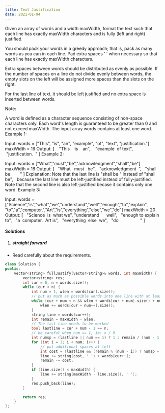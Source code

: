 ```yaml
---
title: Text Justification
date: 2021-01-04
---
```

Given an array of words and a width maxWidth, format the text such that each line has exactly maxWidth characters and is fully (left and right) justified.

You should pack your words in a greedy approach; that is, pack as many words as you can in each line. Pad extra spaces ' ' when necessary so that each line has exactly maxWidth characters.

Extra spaces between words should be distributed as evenly as possible. If the number of spaces on a line do not divide evenly between words, the empty slots on the left will be assigned more spaces than the slots on the right.

For the last line of text, it should be left justified and no extra space is inserted between words.

Note:

A word is defined as a character sequence consisting of non-space characters only.
Each word's length is guaranteed to be greater than 0 and not exceed maxWidth.
The input array words contains at least one word.
Example 1:

Input:
words = ["This", "is", "an", "example", "of", "text", "justification."]
maxWidth = 16
Output:
[
   "This    is    an",
   "example  of text",
   "justification.  "
]
Example 2:

Input:
words = ["What","must","be","acknowledgment","shall","be"]
maxWidth = 16
Output:
[
  "What   must   be",
  "acknowledgment  ",
  "shall be        "
]
Explanation: Note that the last line is "shall be    " instead of "shall     be",
             because the last line must be left-justified instead of fully-justified.
             Note that the second line is also left-justified becase it contains only one word.
Example 3:

Input:
words = ["Science","is","what","we","understand","well","enough","to","explain",
         "to","a","computer.","Art","is","everything","else","we","do"]
maxWidth = 20
Output:
[
  "Science  is  what we",
  "understand      well",
  "enough to explain to",
  "a  computer.  Art is",
  "everything  else  we",
  "do                  "
]


#### Solutions

1. ##### straight forward

- Read carefully about the requirements.

```cpp
class Solution {
public:
    vector<string> fullJustify(vector<string>& words, int maxWidth) {
        vector<string> res;
        int cur = 0, n = words.size();
        while (cur < n) {
            int num = 1, wlen = words[cur].size();
            // put as much as possible words into one line with at least 1 spaces separated.
            while (cur + num < n && wlen + words[cur + num].size() + num  <= maxWidth) {
                wlen += words[cur + num++].size();
            }
            string line = words[cur++];
            int remain = maxWidth - wlen;
            // The last line needs to be marked
            bool lastline = cur + num - 1 == n;
            // be careful when num == 1, ie: x / 0
            int numsp = (lastline || num == 1) ? 1 : remain / (num - 1);
            for (int i = 1; i < num; i++) {
                // put additional spaces at left
                int cost = !lastline && (remain % (num - i)) ? numsp + 1 : numsp;
                line += string(cost, ' ') + words[cur++];
                remain -= cost;
            }
            if (line.size() < maxWidth) {
                line += string(maxWidth - line.size(), ' ');
            }
            res.push_back(line);
        }

        return res;
    }
};
```
